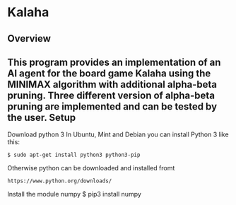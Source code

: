 Kalaha
=======================================

Overview
-----------

This program provides an implementation of an AI agent for the board game Kalaha using the MINIMAX algorithm with additional alpha-beta pruning. Three different version of alpha-beta pruning are implemented and can be tested by the user.
Setup
-----------

Download python 3
In Ubuntu, Mint and Debian you can install Python 3 like this:

    $ sudo apt-get install python3 python3-pip

Otherwise python can be downloaded and installed fromt

 	https://www.python.org/downloads/


Install the module numpy
	$ pip3 install numpy
